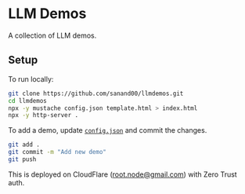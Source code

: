# LLM Demos

A collection of LLM demos.

## Setup

To run locally:

```bash
git clone https://github.com/sanand00/llmdemos.git
cd llmdemos
npx -y mustache config.json template.html > index.html
npx -y http-server .
```

To add a demo, update [`config.json`](config.json) and commit the changes.

```bash
git add .
git commit -m "Add new demo"
git push
```

This is deployed on CloudFlare (root.node@gmail.com) with Zero Trust auth.
